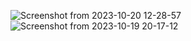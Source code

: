 ![Screenshot from 2023-10-20 12-28-57](https://github.com/WallisMark/Google-login-FullStack-Next-Auth-App/assets/144102202/67e101ce-16f3-4399-8be1-9d96bd11cab9)
![Screenshot from 2023-10-19 20-17-12](https://github.com/WallisMark/Google-login-FullStack-Next-Auth-App/assets/144102202/ec04b97a-5ae8-4580-abaf-81c4144c2238)
